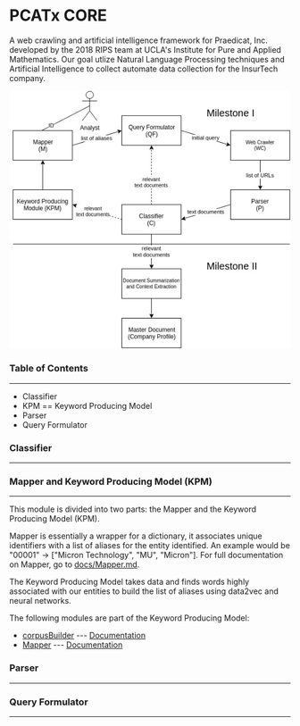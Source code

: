 # PCATx CORE

A web crawling and artificial intelligence framework for Praedicat, Inc. developed by the 2018 RIPS team at UCLA's Institute for Pure and Applied Mathematics. Our goal utlize Natural Language Processing techniques and Artificial Intelligence to collect automate data collection for the InsurTech company.

![Diagram of PCATx Core Architecture](/img/PCATxCOREArchitecture.jpg)

### Table of Contents
---------------------
* Classifier
* KPM == Keyword Producing Model
* Parser
* Query Formulator

### Classifier
--------------

### Mapper and Keyword Producing Model (KPM)
--------------------------------------------

This module is divided into two parts: the Mapper and the Keyword Producing Model (KPM).

Mapper is essentially a wrapper for a dictionary, it associates unique identifiers with a list of aliases for the entity identified. An example would be "00001" -> ["Micron Technology", "MU", "Micron"]. For full documentation on Mapper, go to [docs/Mapper.md](docs/kpm/Mapper.md).

The Keyword Producing Model takes data and finds words highly associated with our entities to build the list of aliases using data2vec and neural networks.

The following modules are part of the Keyword Producing Model:
* [corpusBuilder](kpm/corpusBuilder.py) --- [Documentation](docs/kpm/corpusBuilder.md)
* [Mapper](Mapper.py) --- [Documentation](docs/kpm/Mapper.md) 


### Parser
----------

### Query Formulator
------------------------------------
